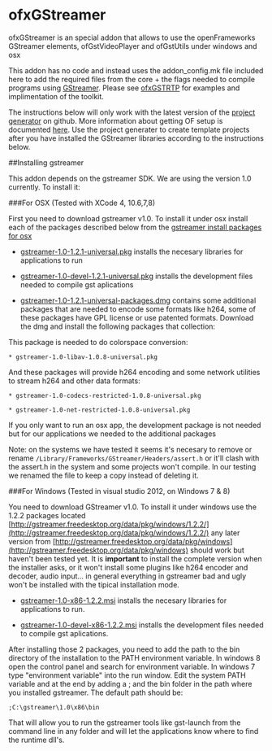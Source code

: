 ofxGStreamer
============

ofxGStreamer is an special addon that allows to use the openFrameworks GStreamer elements, ofGstVideoPlayer and ofGstUtils under windows and osx

This addon has no code and instead uses the addon_config.mk file included here to add the required files from the core + the flags needed to compile programs using [GStreamer](http://gstreamer.freedesktop.org/). Please see [ofxGSTRTP](https://github.com/arturoc/ofxGSTRTP) for examples and implimentation of the toolkit. 

The instructions below will only work with the latest version of the [project generator](https://github.com/ofZach/projectGeneratorSimple) on github. More information about getting OF setup is documented [here](https://github.com/openframeworks/openFrameworks/blob/master/docs/table_of_contents.md). Use the project generater to create template projects after you have installed the GStreamer libraries according to the instructions below.

##Installing gstreamer

This addon depends on the gstreamer SDK. We are using the version 1.0 currently. To install it:

###For OSX (Tested with XCode 4, 10.6,7,8)

First you need to download gstreamer v1.0. To install it under osx install each of the packages described below from the [gstreamer install packages for osx](http://gstreamer.freedesktop.org/data/pkg/osx/)
    
* [gstreamer-1.0-1.2.1-universal.pkg](http://gstreamer.freedesktop.org/data/pkg/osx/1.2.1/gstreamer-1.0-1.2.1-universal.pkg) installs the necesary libraries for applications to run

* [gstreamer-1.0-devel-1.2.1-universal.pkg](http://gstreamer.freedesktop.org/data/pkg/osx/1.2.1/gstreamer-1.0-devel-1.2.1-universal.pkg) installs the development files needed to compile gst aplications

* [gstreamer-1.0-1.2.1-universal-packages.dmg](http://gstreamer.freedesktop.org/data/pkg/osx/1.2.1/gstreamer-1.0-1.2.1-universal-packages.dmg) contains some additional packages that are needed to encode some formats like h264, some of these packages have GPL license or use patented formats. Download the dmg and install the following packages that collection:

This package is needed to do colorspace conversion:

    * gstreamer-1.0-libav-1.0.8-universal.pkg

And these packages will provide h264 encoding and some network utilities to stream h264 and other data formats:
    
    * gstreamer-1.0-codecs-restricted-1.0.8-universal.pkg
    
    * gstreamer-1.0-net-restricted-1.0.8-universal.pkg

If you only want to run an osx app, the development package is not needed but for our applications we needed to the additional packages

Note: on the systems we have tested it seems it's necesary to remove or rename `/Library/Frameworks/GStreamer/Headers/assert.h` or it'll clash with the assert.h in the system and some projects won't compile. In our testing we renamed the file to keep a copy instead of deleting it. 

###For Windows (Tested in visual studio 2012, on Windows 7 & 8)

You need to download GStreamer v1.0. To install it under windows use the 1.2.2 packages located [http://gstreamer.freedesktop.org/data/pkg/windows/1.2.2/](http://gstreamer.freedesktop.org/data/pkg/windows/1.2.2/) any later version from [http://gstreamer.freedesktop.org/data/pkg/windows](http://gstreamer.freedesktop.org/data/pkg/windows) should work but haven't been tested yet. It is **important** to install the complete version when the installer asks, or it won't install some plugins like h264 encoder and decoder, audio input... in general everything in gstreamer bad and ugly won't be installed with the tipical installation mode.
    
* [gstreamer-1.0-x86-1.2.2.msi](http://gstreamer.freedesktop.org/data/pkg/windows/1.2.2/gstreamer-1.0-x86-1.2.2.msi) installs the necesary libraries for applications to run.

* [gstreamer-1.0-devel-x86-1.2.2.msi](http://gstreamer.freedesktop.org/data/pkg/windows/1.2.2/gstreamer-1.0-devel-x86-1.2.2.msi) installs the development files needed to compile gst aplications.

After installing those 2 packages, you need to add the path to the bin directory of the installation to the PATH environment variable. In windows 8 open the control panel and search for environment variable. In windows 7 type "environment variable" into the run window. Edit the system PATH variable and at the end by adding a ; and the bin folder in the path where you installed gstreamer. The default path should be:

`;C:\gstreamer\1.0\x86\bin`

That will allow you to run the gstreamer tools like gst-launch from the command line in any folder and will let the applications know where to find the runtime dll's.

